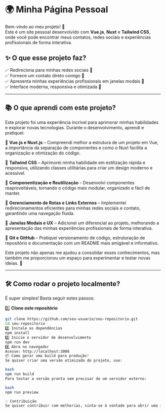 # 🌍 Minha Página Pessoal

Bem-vindo ao meu projeto! 🚀  
Este é um site pessoal desenvolvido com **Vue.js**, **Nuxt** e **Tailwind CSS**, onde você pode encontrar meus contatos, redes sociais e experiências profissionais de forma interativa.

## ✨ O que esse projeto faz?

✅ Redireciona para minhas redes sociais 📲  
✅ Fornece um contato direto comigo 📩  
✅ Apresenta minhas experiências profissionais em janelas modais 🎯  
✅ Interface moderna, responsiva e otimizada 🚀  

---

## 📚 O que aprendi com este projeto?

Este projeto foi uma experiência incrível para aprimorar minhas habilidades e explorar novas tecnologias. Durante o desenvolvimento, aprendi e pratiquei:

🔹 **Vue.js e Nuxt.js** – Compreendi melhor a estrutura de um projeto em Vue, a importância da separação de componentes e como o Nuxt facilita a organização e otimização do código.  

🔹 **Tailwind CSS** – Aprimorei minha habilidade em estilização rápida e responsiva, utilizando classes utilitárias para criar um design moderno e acessível.  

🔹 **Componentização e Reutilização** – Desenvolvi componentes reaproveitáveis, tornando o código mais modular, organizado e fácil de manter.  

🔹 **Gerenciamento de Rotas e Links Externos** – Implementei redirecionamentos eficientes para minhas redes sociais e contato, garantindo uma navegação fluida.  

🔹 **Janelas Modais e UX** – Adicionei um diferencial ao projeto, melhorando a apresentação das minhas experiências profissionais de forma interativa.  

🔹 **Git e GitHub** – Pratiquei versionamento de código, estruturação de repositório e documentação com um README mais amigável e informativo.  

Este projeto não apenas me ajudou a consolidar esses conhecimentos, mas também me proporcionou um espaço para experimentar e testar novas ideias. 🚀  

---
## 🛠 Como rodar o projeto localmente?

É super simples! Basta seguir estes passos:  

1️⃣ **Clone este repositório**  
   ```bash
   git clone https://github.com/seu-usuario/seu-repositorio.git
   cd seu-repositorio
2️⃣ Instale as dependências
   npm install
3️⃣ Inicie o servidor de desenvolvimento
   npm run dev
4️⃣ Abra no navegador
   Acesse: http://localhost:3000
📦 Como gerar uma build para produção?
Se quiser criar uma versão otimizada do projeto, use:

bash
npm run build
Para testar a versão pronta sem precisar de um servidor externo:

bash
npm run preview

💡 Contribuição
Se quiser contribuir com melhorias, sinta-se à vontade para abrir uma issue ou enviar um pull request. Toda ajuda é bem-vinda! 😊
